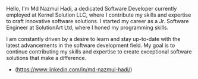 Hello, I'm Md Nazmul Hadi, a dedicated Software Developer currently employed at Kernel Solution LLC, where I contribute my skills and expertise to craft innovative software solutions. I started my career as a Jr. Software Engineer at SolutionArt Ltd, where I honed my programming skills.

I am constantly driven by a desire to learn and stay up-to-date with the latest advancements in the software development field. My goal is to continue contributing my skills and expertise to create exceptional software solutions that make a difference.
- (https://www.linkedin.com/in/md-nazmul-hadi/)

<!---
nhnirzhar/nhnirzhar is a ✨ special ✨ repository because its `README.md` (this file) appears on your GitHub profile.
You can click the Preview link to take a look at your changes.
--->
